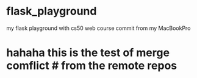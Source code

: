 # flask_playground
my flask playground with cs50 web course
commit from my MacBookPro 
# hahaha this is the test of merge comflict # from the remote repos
